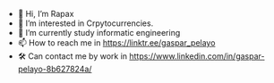 - 👋 Hi, I’m Rapax
- 👀 I’m interested in Crpytocurrencies.
- 🌱 I’m currently study informatic engineering
- 📫 How to reach me in https://linktr.ee/gaspar_pelayo
- 🛠️ Can contact me by work in https://www.linkedin.com/in/gaspar-pelayo-8b627824a/

<!---
Rapax26/Rapax26 is a ✨ special ✨ repository because its `README.md` (this file) appears on your GitHub profile.
You can click the Preview link to take a look at your changes.
--->
